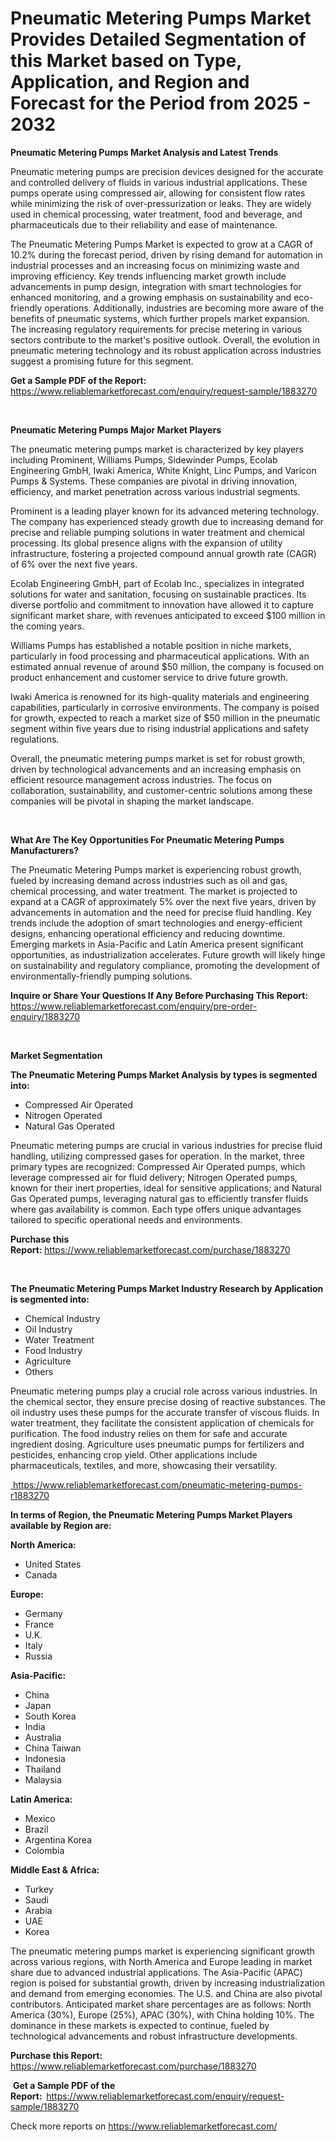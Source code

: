<p><h1>Pneumatic Metering Pumps Market Provides Detailed Segmentation of this Market based on Type, Application, and Region and Forecast for the Period from 2025 - 2032</h1></p><p><strong>Pneumatic Metering Pumps Market Analysis and Latest Trends</strong></p>
<p><p>Pneumatic metering pumps are precision devices designed for the accurate and controlled delivery of fluids in various industrial applications. These pumps operate using compressed air, allowing for consistent flow rates while minimizing the risk of over-pressurization or leaks. They are widely used in chemical processing, water treatment, food and beverage, and pharmaceuticals due to their reliability and ease of maintenance.</p><p>The Pneumatic Metering Pumps Market is expected to grow at a CAGR of 10.2% during the forecast period, driven by rising demand for automation in industrial processes and an increasing focus on minimizing waste and improving efficiency. Key trends influencing market growth include advancements in pump design, integration with smart technologies for enhanced monitoring, and a growing emphasis on sustainability and eco-friendly operations. Additionally, industries are becoming more aware of the benefits of pneumatic systems, which further propels market expansion. The increasing regulatory requirements for precise metering in various sectors contribute to the market's positive outlook. Overall, the evolution in pneumatic metering technology and its robust application across industries suggest a promising future for this segment.</p></p>
<p><strong>Get a Sample PDF of the Report:&nbsp;</strong> <a href="https://www.reliablemarketforecast.com/enquiry/request-sample/1883270?utm_campaign=2645&utm_medium=2&utm_source=Github&utm_content=ia&utm_term=22022025&utm_id=pneumatic-metering-pumps">https://www.reliablemarketforecast.com/enquiry/request-sample/1883270</a></p>
<p>&nbsp;</p>
<p><strong>Pneumatic Metering Pumps Major Market Players</strong></p>
<p><p>The pneumatic metering pumps market is characterized by key players including Prominent, Williams Pumps, Sidewinder Pumps, Ecolab Engineering GmbH, Iwaki America, White Knight, Linc Pumps, and Varicon Pumps & Systems. These companies are pivotal in driving innovation, efficiency, and market penetration across various industrial segments.</p><p>Prominent is a leading player known for its advanced metering technology. The company has experienced steady growth due to increasing demand for precise and reliable pumping solutions in water treatment and chemical processing. Its global presence aligns with the expansion of utility infrastructure, fostering a projected compound annual growth rate (CAGR) of 6% over the next five years.</p><p>Ecolab Engineering GmbH, part of Ecolab Inc., specializes in integrated solutions for water and sanitation, focusing on sustainable practices. Its diverse portfolio and commitment to innovation have allowed it to capture significant market share, with revenues anticipated to exceed $100 million in the coming years.</p><p>Williams Pumps has established a notable position in niche markets, particularly in food processing and pharmaceutical applications. With an estimated annual revenue of around $50 million, the company is focused on product enhancement and customer service to drive future growth.</p><p>Iwaki America is renowned for its high-quality materials and engineering capabilities, particularly in corrosive environments. The company is poised for growth, expected to reach a market size of $50 million in the pneumatic segment within five years due to rising industrial applications and safety regulations.</p><p>Overall, the pneumatic metering pumps market is set for robust growth, driven by technological advancements and an increasing emphasis on efficient resource management across industries. The focus on collaboration, sustainability, and customer-centric solutions among these companies will be pivotal in shaping the market landscape.</p></p>
<p>&nbsp;</p>
<p><strong>What Are The Key Opportunities For Pneumatic Metering Pumps Manufacturers?</strong></p>
<p><p>The Pneumatic Metering Pumps market is experiencing robust growth, fueled by increasing demand across industries such as oil and gas, chemical processing, and water treatment. The market is projected to expand at a CAGR of approximately 5% over the next five years, driven by advancements in automation and the need for precise fluid handling. Key trends include the adoption of smart technologies and energy-efficient designs, enhancing operational efficiency and reducing downtime. Emerging markets in Asia-Pacific and Latin America present significant opportunities, as industrialization accelerates. Future growth will likely hinge on sustainability and regulatory compliance, promoting the development of environmentally-friendly pumping solutions.</p></p>
<p><strong>Inquire or Share Your Questions If Any Before Purchasing This Report:</strong> <a href="https://www.reliablemarketforecast.com/enquiry/pre-order-enquiry/1883270?utm_campaign=2645&utm_medium=2&utm_source=Github&utm_content=ia&utm_term=22022025&utm_id=pneumatic-metering-pumps">https://www.reliablemarketforecast.com/enquiry/pre-order-enquiry/1883270</a></p>
<p>&nbsp;</p>
<p><strong>Market Segmentation</strong></p>
<p><strong>The Pneumatic Metering Pumps Market Analysis by types is segmented into:</strong></p>
<p><ul><li>Compressed Air Operated</li><li>Nitrogen Operated</li><li>Natural Gas Operated</li></ul></p>
<p><p>Pneumatic metering pumps are crucial in various industries for precise fluid handling, utilizing compressed gases for operation. In the market, three primary types are recognized: Compressed Air Operated pumps, which leverage compressed air for fluid delivery; Nitrogen Operated pumps, known for their inert properties, ideal for sensitive applications; and Natural Gas Operated pumps, leveraging natural gas to efficiently transfer fluids where gas availability is common. Each type offers unique advantages tailored to specific operational needs and environments.</p></p>
<p><strong>Purchase this Report:&nbsp;</strong><a href="https://www.reliablemarketforecast.com/purchase/1883270?utm_campaign=2645&utm_medium=2&utm_source=Github&utm_content=ia&utm_term=22022025&utm_id=pneumatic-metering-pumps">https://www.reliablemarketforecast.com/purchase/1883270</a></p>
<p>&nbsp;</p>
<p><strong>The Pneumatic Metering Pumps Market Industry Research by Application is segmented into:</strong></p>
<p><ul><li>Chemical Industry</li><li>Oil Industry</li><li>Water Treatment</li><li>Food Industry</li><li>Agriculture</li><li>Others</li></ul></p>
<p><p>Pneumatic metering pumps play a crucial role across various industries. In the chemical sector, they ensure precise dosing of reactive substances. The oil industry uses these pumps for the accurate transfer of viscous fluids. In water treatment, they facilitate the consistent application of chemicals for purification. The food industry relies on them for safe and accurate ingredient dosing. Agriculture uses pneumatic pumps for fertilizers and pesticides, enhancing crop yield. Other applications include pharmaceuticals, textiles, and more, showcasing their versatility.</p></p>
<p><a href="https://www.reliablemarketforecast.com/pneumatic-metering-pumps-r1883270?utm_campaign=2645&utm_medium=2&utm_source=Github&utm_content=ia&utm_term=22022025&utm_id=pneumatic-metering-pumps">&nbsp;https://www.reliablemarketforecast.com/pneumatic-metering-pumps-r1883270</a></p>
<p><strong>In terms of Region, the Pneumatic Metering Pumps Market Players available by Region are:</strong></p>
<p>
    <p> <strong> North America: </strong>
        <ul>
            <li>United States</li>
            <li>Canada</li>
        </ul>
        </p> 
    <p> <strong> Europe: </strong>
        <ul>
            <li>Germany</li>
            <li>France</li>
            <li>U.K.</li>
            <li>Italy</li>
            <li>Russia</li>
        </ul>
        </p> 
    <p> <strong> Asia-Pacific: </strong>
        <ul>
            <li>China</li>
            <li>Japan</li>
            <li>South Korea</li>
            <li>India</li>
            <li>Australia</li>
            <li>China Taiwan</li>
            <li>Indonesia</li>
            <li>Thailand</li>
            <li>Malaysia</li>
        </ul>
        </p> 
    <p> <strong> Latin America: </strong>
        <ul>
            <li>Mexico</li>
            <li>Brazil</li>
            <li>Argentina Korea</li>
            <li>Colombia</li>
        </ul>
        </p> 
    <p> <strong> Middle East & Africa: </strong>
        <ul>
            <li>Turkey</li>
            <li>Saudi</li>
            <li>Arabia</li>
            <li>UAE</li>
            <li>Korea</li>
        </ul>
    </p>
    </p>
<p><p>The pneumatic metering pumps market is experiencing significant growth across various regions, with North America and Europe leading in market share due to advanced industrial applications. The Asia-Pacific (APAC) region is poised for substantial growth, driven by increasing industrialization and demand from emerging economies. The U.S. and China are also pivotal contributors. Anticipated market share percentages are as follows: North America (30%), Europe (25%), APAC (30%), with China holding 10%. The dominance in these markets is expected to continue, fueled by technological advancements and robust infrastructure developments.</p></p>
<p><strong>Purchase this Report: </strong><a href="https://www.reliablemarketforecast.com/purchase/1883270?utm_campaign=2645&utm_medium=2&utm_source=Github&utm_content=ia&utm_term=22022025&utm_id=pneumatic-metering-pumps">https://www.reliablemarketforecast.com/purchase/1883270</a></p>
<p>&nbsp;<strong>Get a Sample PDF of the Report:&nbsp;&nbsp;</strong><a href="https://www.reliablemarketforecast.com/enquiry/request-sample/1883270?utm_campaign=2645&utm_medium=2&utm_source=Github&utm_content=ia&utm_term=22022025&utm_id=pneumatic-metering-pumps">https://www.reliablemarketforecast.com/enquiry/request-sample/1883270</a></p>
<p><strong></strong></p>
<p>Check more reports on <a href="https://www.reliablemarketforecast.com/?utm_campaign=2645&utm_medium=2&utm_source=Github&utm_content=ia&utm_term=22022025&utm_id=pneumatic-metering-pumps">https://www.reliablemarketforecast.com/</a></p>